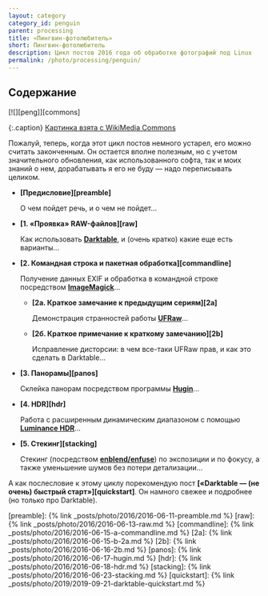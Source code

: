 ```yaml
---
layout: category
category_id: penguin
parent: processing
title: «Пингвин-фотолюбитель»
short: Пингвин-фотолюбитель
description: Цикл постов 2016 года об обработке фотографий под Linux
permalink: /photo/processing/penguin/
---
```

## Содержание

<div class="center-box">
[![][peng]][commons]

{:.caption}
[Картинка взята с WikiMedia Commons][commons]
</div>

Пожалуй, теперь, когда этот цикл постов немного устарел, его можно считать законченным. Он остается вполне полезным,
но с учетом значительного обновления, как использованного софта, так и моих знаний о нем, дорабатывать я его не буду —
надо переписывать целиком.

* **[Предисловие][preamble]**

  О чем пойдет речь, и о чем не пойдет...

* **[1. «Проявка» RAW-файлов][raw]**

  Как использовать **[Darktable][darktable]**, и (очень кратко) какие еще есть варианты...

* **[2. Командная строка и пакетная обработка][commandline]**

  Получение данных EXIF и обработка в командной строке посредством **[ImageMagick][imagemagick]**...

  * **[2а. Краткое замечание к предыдущим сериям][2a]**

    Демонстрация странностей работы **[UFRaw][ufraw]**...

  * **[2б. Краткое примечание к краткому замечанию][2b]**

    Исправление дисторсии: в чем все-таки UFRaw прав, и как это сделать в Darktable...

* **[3. Панорамы][panos]**

  Склейка панорам посредством программы **[Hugin][hugin]**...

* **[4. HDR][hdr]**

  Работа с расширенным динамическим диапазоном с помощью **[Luminance HDR][luminance]**...

* **[5. Стекинг][stacking]**

  Стекинг (посредством **[enblend/enfuse][enblend]**) по экспозиции и по фокусу,
  а также уменьшение шумов без потери детализации...

А как послесловие к этому циклу порекомендую пост **[«Darktable — (не очень) быстрый старт»][quickstart]**.
Он намного свежее и подробнее (но только про Darktable).


[peng]: /assets/img/2016-06/p-00/peng.jpg
[commons]: https://commons.wikimedia.org/wiki/File:Penguin_in_Antarctica_jumping_out_of_the_water.jpg

[preamble]: {% link _posts/photo/2016/2016-06-11-preamble.md %}
[raw]: {% link _posts/photo/2016/2016-06-13-raw.md %}
[commandline]: {% link _posts/photo/2016/2016-06-15-a-commandline.md %}
[2a]: {% link _posts/photo/2016/2016-06-15-b-2a.md %}
[2b]: {% link _posts/photo/2016/2016-06-16-2b.md %}
[panos]: {% link _posts/photo/2016/2016-06-17-hugin.md %}
[hdr]: {% link _posts/photo/2016/2016-06-18-hdr.md %}
[stacking]: {% link _posts/photo/2016/2016-06-23-stacking.md %}
[quickstart]: {% link _posts/photo/2019/2019-09-21-darktable-quickstart.md %}

[darktable]: https://www.darktable.org/
[imagemagick]: https://www.imagemagick.org/
[ufraw]: http://ufraw.sourceforge.net/
[hugin]: http://hugin.sourceforge.net/
[luminance]: http://qtpfsgui.sourceforge.net/
[enblend]: http://enblend.sourceforge.net/
